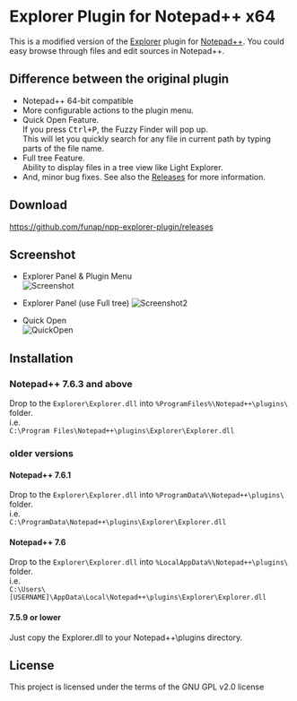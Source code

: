 # Explorer Plugin for Notepad++ x64
This is a modified version of the [Explorer] plugin for [Notepad++].
You could easy browse through files and edit sources in Notepad++.

## Difference between the original plugin
- Notepad++ 64-bit compatible
- More configurable actions to the plugin menu.
- Quick Open Feature.  
  If you press <kbd>Ctrl+P</kbd>, the Fuzzy Finder will pop up.  
  This will let you quickly search for any file in current path by typing parts of the file name.
- Full tree Feature.  
  Ability to display files in a tree view like Light Explorer.
- And, minor bug fixes. See also the [Releases] for more information.

## Download
https://github.com/funap/npp-explorer-plugin/releases

## Screenshot
- Explorer Panel & Plugin Menu  
  ![Screenshot]

- Explorer Panel (use Full tree)
  ![Screenshot2]

- Quick Open  
  ![QuickOpen]

## Installation

### Notepad++ 7.6.3 and above
Drop to the `Explorer\Explorer.dll` into `%ProgramFiles%\Notepad++\plugins\` folder.  
i.e.  
`C:\Program Files\Notepad++\plugins\Explorer\Explorer.dll`

### older versions
#### Notepad++ 7.6.1
Drop to the `Explorer\Explorer.dll` into `%ProgramData%\Notepad++\plugins\` folder.  
i.e.  
`C:\ProgramData\Notepad++\plugins\Explorer\Explorer.dll`

#### Notepad++ 7.6
Drop to the `Explorer\Explorer.dll` into `%LocalAppData%\Notepad++\plugins\` folder.  
i.e.  
`C:\Users\[USERNAME]\AppData\Local\Notepad++\plugins\Explorer\Explorer.dll`

#### 7.5.9 or lower
Just copy the Explorer.dll to your Notepad++\plugins directory.

## License
This project is licensed under the terms of the GNU GPL v2.0 license

[Explorer]: http://sourceforge.net/projects/npp-plugins/files/Explorer/
[Notepad++]: http://notepad-plus-plus.org/
[Screenshot]: https://raw.githubusercontent.com/funap/npp-explorer-plugin/master/.github/screenshot.png "Screenshot"
[Screenshot2]: https://raw.githubusercontent.com/funap/npp-explorer-plugin/master/.github/screenshot2.png "Screenshot2"
[QuickOpen]: https://raw.githubusercontent.com/funap/npp-explorer-plugin/master/.github/quickopen.gif "Screenshot"
[releases]: https://github.com/funap/npp-explorer-plugin/releases